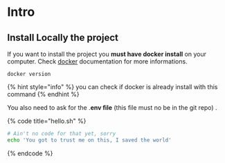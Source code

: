 # Intro

## Install Locally the project 

If you want to install the project you **must have docker install** on your computer. Check [docker](https://docs.docker.com/get-docker/) documentation for more informations.

```
docker version
```

{% hint style="info" %}
you can check if docker is already install with this command
{% endhint %}

You also need to ask for the .**env file** \(this file must no be in the git repo\) .

{% code title="hello.sh" %}
```bash
# Ain't no code for that yet, sorry
echo 'You got to trust me on this, I saved the world'
```
{% endcode %}



